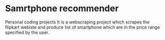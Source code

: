 # Samrtphone recommender
Personal coding projects 
It is a webscraping project which scrapes the flipkart webiste and produce list of smartphone which are in the price range specified by the user.

